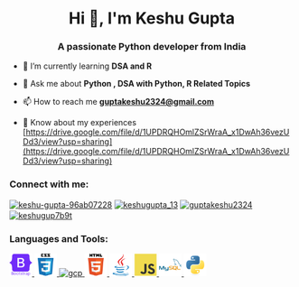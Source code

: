 <h1 align="center">Hi 👋, I'm Keshu Gupta</h1>
<h3 align="center">A passionate Python developer from India</h3>

- 🌱 I’m currently learning **DSA and R**

- 💬 Ask me about **Python , DSA with Python, R Related Topics**

- 📫 How to reach me **guptakeshu2324@gmail.com**

- 📄 Know about my experiences [https://drive.google.com/file/d/1UPDRQHOmlZSrWraA_x1DwAh36vezUDd3/view?usp=sharing](https://drive.google.com/file/d/1UPDRQHOmlZSrWraA_x1DwAh36vezUDd3/view?usp=sharing)

<h3 align="left">Connect with me:</h3>
<p align="left">
<a href="https://linkedin.com/in/keshu-gupta-96ab07228" target="blank"><img align="center" src="https://raw.githubusercontent.com/rahuldkjain/github-profile-readme-generator/master/src/images/icons/Social/linked-in-alt.svg" alt="keshu-gupta-96ab07228" height="30" width="40" /></a>
<a href="https://instagram.com/keshugupta_13" target="blank"><img align="center" src="https://raw.githubusercontent.com/rahuldkjain/github-profile-readme-generator/master/src/images/icons/Social/instagram.svg" alt="keshugupta_13" height="30" width="40" /></a>
<a href="https://www.leetcode.com/guptakeshu2324" target="blank"><img align="center" src="https://raw.githubusercontent.com/rahuldkjain/github-profile-readme-generator/master/src/images/icons/Social/leet-code.svg" alt="guptakeshu2324" height="30" width="40" /></a>
<a href="https://auth.geeksforgeeks.org/user/keshugup7b9t" target="blank"><img align="center" src="https://raw.githubusercontent.com/rahuldkjain/github-profile-readme-generator/master/src/images/icons/Social/geeks-for-geeks.svg" alt="keshugup7b9t" height="30" width="40" /></a>
</p>

<h3 align="left">Languages and Tools:</h3>
<p align="left"> <a href="https://getbootstrap.com" target="_blank" rel="noreferrer"> <img src="https://raw.githubusercontent.com/devicons/devicon/master/icons/bootstrap/bootstrap-plain-wordmark.svg" alt="bootstrap" width="40" height="40"/> </a> <a href="https://www.w3schools.com/css/" target="_blank" rel="noreferrer"> <img src="https://raw.githubusercontent.com/devicons/devicon/master/icons/css3/css3-original-wordmark.svg" alt="css3" width="40" height="40"/> </a> <a href="https://cloud.google.com" target="_blank" rel="noreferrer"> <img src="https://www.vectorlogo.zone/logos/google_cloud/google_cloud-icon.svg" alt="gcp" width="40" height="40"/> </a> <a href="https://www.w3.org/html/" target="_blank" rel="noreferrer"> <img src="https://raw.githubusercontent.com/devicons/devicon/master/icons/html5/html5-original-wordmark.svg" alt="html5" width="40" height="40"/> </a> <a href="https://www.java.com" target="_blank" rel="noreferrer"> <img src="https://raw.githubusercontent.com/devicons/devicon/master/icons/java/java-original.svg" alt="java" width="40" height="40"/> </a> <a href="https://developer.mozilla.org/en-US/docs/Web/JavaScript" target="_blank" rel="noreferrer"> <img src="https://raw.githubusercontent.com/devicons/devicon/master/icons/javascript/javascript-original.svg" alt="javascript" width="40" height="40"/> </a> <a href="https://www.mysql.com/" target="_blank" rel="noreferrer"> <img src="https://raw.githubusercontent.com/devicons/devicon/master/icons/mysql/mysql-original-wordmark.svg" alt="mysql" width="40" height="40"/> </a> <a href="https://www.python.org" target="_blank" rel="noreferrer"> <img src="https://raw.githubusercontent.com/devicons/devicon/master/icons/python/python-original.svg" alt="python" width="40" height="40"/> </a> </p>
